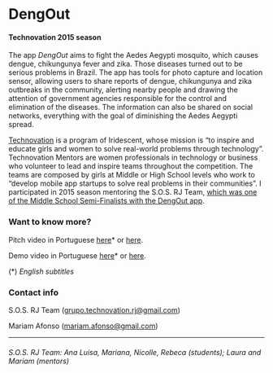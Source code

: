 # **DengOut** #

#### Technovation 2015 season ####


The app *DengOut* aims to fight the Aedes Aegypti mosquito, which causes dengue, chikungunya fever and zika. Those diseases turned out to be serious problems in Brazil. The app has tools for photo capture and location sensor, allowing users to share reports of dengue, chikungunya and zika outbreaks in the community, alerting nearby people and drawing the attention of government agencies responsible for the control and elimination of the diseases. The information can also be shared on social networks, everything with the goal of diminishing the Aedes Aegypti spread.

[Technovation](http://www.technovationchallenge.org/about/) is a program of Iridescent, whose mission is “to inspire and educate girls and women to solve real-world problems through technology”. Technovation Mentors are women professionals in technology or business who volunteer to lead and inspire teams throughout the competition. The teams are composed by girls at Middle or High School levels who work to “develop mobile app startups to solve real problems in their communities”. I participated in 2015 season mentoring the S.O.S. RJ Team, [which was one of the Middle School Semi-Finalists with the DengOut app](http://www.technovationchallenge.org/2015-results/).



### Want to know more? ###

Pitch video in Portuguese [here](https://youtu.be/ClJLLcyt3l0)* or [here](https://www.youtube.com/watch?v=ZP-uq_dm8Io).

Demo video in Portuguese [here](https://youtu.be/kPwccbsL3Ug)* or [here](https://www.youtube.com/watch?v=ApkElqXowxQ).

(\*) *English subtitles*



### Contact info ###

S.O.S. RJ Team (grupo.technovation.rj@gmail.com)

Mariam Afonso (mariam.afonso@gmail.com)



***
###### S.O.S. RJ Team: Ana Luisa, Mariana, Nicolle, Rebeca (students); Laura and Mariam (mentors) ######